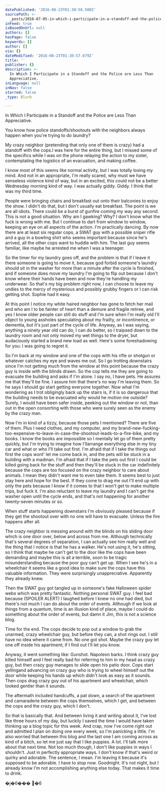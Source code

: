 ```yaml
---
datePublished: '2016-08-23T01:30:58.500Z'
sourcePath: >-
  _posts/2016-07-05-in-which-i-participate-in-a-standoff-and-the-police-are-less.md
inFeed: true
isBasedOnUrl: null
authors: []
hasPage: false
keywords: []
author: []
via: {}
dateModified: '2016-08-23T01:30:57.679Z'
title: ''
publisher: {}
description: >-
  In Which I Participate in a Standoff and the Police are Less Than
  Appreciative.
inLanguage: null
inNav: false
starred: false
_type: Blurb

---
```

In Which I Participate in a Standoff and the Police are Less Than Appreciative.

You know how police standoffs/shootouts with the neighbors always happen when you're trying to do laundry? 

My crazy neighbor (pretending that only one of them is crazy) had a standoff with the cops.I was here for the entire thing, but I missed some of the specifics while I was on the phone relaying the action to my sister, contemplating the logistics of an evacuation, and making coffee.

I know most of this seems like normal activity, but I was totally losing my mind. And not in an appropriate, I'm really scared, why must we have senseless violence kind of way, but in an excited, this could not be a better Wednesday morning kind of way. I was actually giddy. Giddy. I think that was my third time.

People were bringing chairs and breakfast out onto their balconies to enjoy the show. I didn't do that, but I don't usually eat breakfast. The point is we are all idiots. There could be a burst of gunfire coming my way any second. This is not a good situation. Why am I gawking? Why? I don't know what the fuck is wrong with me. But I continue to dart from window to window, keeping an eye on all aspects of the action. I'm practically dancing. By now there are at least six regular cops, a SWAT guy with a possible sniper rifle and a guy in a bowling shirt who seems important because since he's arrived, all the other cops want to huddle with him. The last guy seems familiar, like maybe he arrested me when I was a teenager.

So the timer for my laundry goes off, and the problem is that if I leave it there someone is going to move it, because god forbid someone's laundry should sit in the washer for more than a minute after the cycle is finished, and if someone does move my laundry I'm going to flip out because I don't know where their hands have been and now they're handling my underwear. So that's my big problem right now, I can choose to leave my undies to the mercy of mysterious and possibly grubby fingers or I can risk getting shot. Sophie had it easy.

At this point I notice my white haired neighbor has gone to fetch her mail and who am I to be fainter of heart than a demure and fragile retiree, and yes I know older people can still do stuff and I'm sure when I'm really old I'll object to young assholes speculating about my frailty, or incontinence, or dementia, but it's just part of the cycle of life. Anyway, as I was saying, anything a ninety year old can do, I can do better, so I traipsed down to the laundry room and not only moved my wet things to the dryer, but audaciously started a brand new load as well. Here's some foreshadowing for you: I was going to regret it.

So I'm back at my window and one of the cops with his rifle or shotgun or whatever catches my eye and waves me out. So I go trotting downstairs since I'm not getting much from the window at this point because the crazy guy is inside with the blinds drawn. So the cop tells me they are going to evacuate the building and asks if I'm alone. I say no, I have pets. He assures me that they'll be fine. I assure him that there's no way I'm leaving them. So he says I should go start getting everyone together. Now what I'm wondering as I trot obligingly back up the stairs is, if it is so dangerous that the building needs to be evacuated why would he motion me outside? Surely, I would have been safer inside, peeking out the window or not, than out in the open consorting with those who were surely seen as the enemy by the crazy man.

Now I'm in kind of a tizzy, because those pets I mentioned? There are five of them. Plus I need clothes, and my computer, and my brand-new-fucking-too-expensive-to-leave-in-case-the-shootout-leads-to-a-fire-bike, and my books. I know the books are impossible so I mentally let go of them pretty quickly, but I'm trying to imagine how I'llarrange everything else in my tiny car and what or who I'll take out first. I'm afraid that if I take the things out first the cops wont' let me come back in, and the pets will be stuck in a building with a madman. I'm afraid that if I take the pets out first I could be killed going back for the stuff and then they'll be stuck in the car indefinitely because the cops are too focused on the crazy neighbor to care about animals. I mean they didn't want me to even take them. It seems best to just stay here and hope for the best. If they come to drag me out I'll end up with only the pets because I know if it comes to that I won't get to make multiple trips, but fuck it. I'm also reluctant to leave my laundry and I can't get the washer open until the cycle ends, and that's not happening for another twenty-seven minutes or so.

When stuff starts happening downstairs I'm obviously pleased because if they get the shootout over with no one will have to evacuate. Unless the fire happens after all.

The crazy neighbor is messing around with the blinds on his sliding door which is one door over, below and across from me. Although technically that's several degrees of separation, I can actually see him really well and the thing that I notice is that he has a walker. He's not using it, he's sitting, so I think that maybe he can't get to the door like the cops have been demanding and maybe this is all a terrible, soon to be tragic misunderstanding because the poor guy can't get up. When I see he's in a wheelchair it seems like a good idea to make sure the cops have this valuable information. They were surprisingly unappreciative. Apparently they already knew.

Then the SWAT guy got tangled up in someone's fake Halloween spider webs which was pretty fantastic. Nothing personal SWAT guy. I feel bad because (SPOILER ALERT) I laughed before I knew no one had died, but there's not much I can do about the order of events. Although if we look at things from a quantum, time is an illusion kind of place, maybe I could do something about the order of events, but damn it Jim, this is not a science blog.

Time for the end. The cops decide to pop out a window to grab the unarmed, crazy wheelchair guy, but before they can, a shot rings out. I still have no idea where it came from. No one got shot. Maybe the crazy guy let one off inside his apartment; if I find out I'll let you know.

Anyway, it went something like: Gunshot. Napoleon barks. I think crazy guy killed himself and I feel really bad for referring to him in my head as crazy guy, but then crazy guy manages to slide open his patio door. Cops start yellingand advancing on crazy guy who is trying to wheel himself out the door while keeping his hands up which didn't look as easy as it sounds. Then cops drag crazy guy out of his apartment and wheelchair, which looked gentler than it sounds.

The aftermath included handcuffs, a pat down, a search of the apartment and camaraderie between the cops themselves, which I get, and between the cops and the crazy guy, which I don't.

So that is basically that. And between living it and writing about it, I've lost like three hours of my day, but luckily I saved the time I would have taken thinking up a blog topic for this week. And crap, now I've come right out and admitted I plan on doing one every week, so I'm panicking a little. I'm also worried that between this blog and the last one I am coming across as kind of a bitch, so let me just say that I like puppies. A lot. I'll talk more about that next time. Not too much though, I don't like puppies in ways I shouldn't. Just in perfectly appropriate ways. I don't know if that's weird or quirky and adorable. The sentence, I mean. I'm leaving it because it's supposed to be adorable. I have to stop now. Goodnight. It's not night, but I already know I'm not accomplishing anything else today. That makes it time to drink.

�j�6��� �6